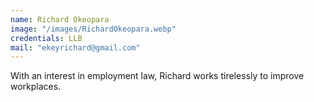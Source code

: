 ```yaml
---
name: Richard Okeopara
image: "/images/RichardOkeopara.webp"
credentials: LLB
mail: "ekeyrichard@gmail.com"
---
```


With an interest in employment law, Richard works tirelessly to improve workplaces.